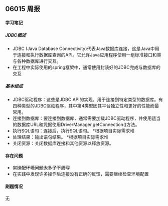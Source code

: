 ## 06015 周报

#### 学习笔记

##### JDBC概述

- JDBC (Java Database Connectivity)代表Java数据库连接，这是Java中用于连接和执行数据库查询的API。它允许Java应用程序使用一组标准接口和类与各种数据库进行交互。
- 在工程中实际使用的spring框架中，通常使用封装好的JDBC完成与数据库的交互

##### 基本组成

- JDBC驱动程序：这些是JDBC API的实现，用于连接到特定类型的数据库。有四种类型的JDBC驱动程序，其中第4类型因其平台独立性和更好的性能而最常用。 
- 连接到数据库：要连接到数据库，通常需要加载JDBC驱动程序，并使用适当的数据库URL和凭据使用DriverManager.getConnection()方法。 
- 执行SQL语句：连接后，执行SQL语句。
*根据项目实际需求堆
- 处理结果：输出语句结果。
*根据项目实际需求堆
- 关闭资源：关闭数据库连接和其他资源以释放资源。

#### 存在问题

- ~~实操配环境问题太多了下周写~~
- 在实践中发现许多操作后连接没有正确的反馈，需要继续检查环境配置

#### 刷题情况
无

